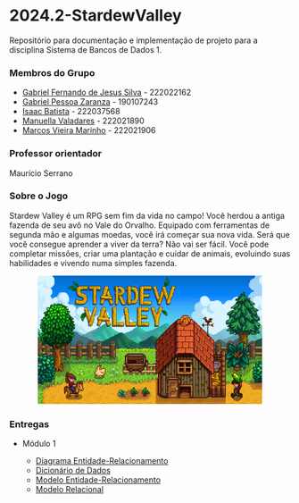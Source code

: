 # 2024.2-StardewValley
Repositório para documentação e implementação de projeto para a disciplina Sistema de Bancos de Dados 1.

### Membros do Grupo
- [Gabriel Fernando de Jesus Silva](https://github.com/MMcLovin) - 222022162
- [Gabriel Pessoa Zaranza](https://github.com/GZaranza) - 190107243
- [Isaac Batista](https://github.com/isaacbatista26) - 222037568
- [Manuella Valadares](https://github.com/manuvaladares) - 222021890
- [Marcos Vieira Marinho](https://github.com/devMarcosVM) - 222021906

### Professor orientador
Maurício Serrano

### Sobre o Jogo
Stardew Valley é um RPG sem fim da vida no campo! Você herdou a antiga fazenda de seu avô no Vale do Orvalho. Equipado com ferramentas de segunda mão e algumas moedas, você irá começar sua nova vida. Será que você consegue aprender a viver da terra? Não vai ser fácil. Você pode completar missões, criar uma plantação e cuidar de animais, evoluindo suas habilidades e vivendo numa simples fazenda. 

<div align="center"> <img src="docs/img/capa.jpg" height="230" width="auto"/> </div>

### Entregas

- Módulo 1

  - [Diagrama Entidade-Relacionamento](./docs/entrega-01/DER.md)
  - [Dicionário de Dados](./docs/entrega-01/DicionáriodeDados.md)
  - [Modelo Entidade-Relacionamento](./docs/entrega-01/MER.md)
  - [Modelo Relacional](./docs/entrega-01/MREL.md)

